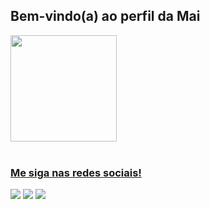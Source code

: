 ## Bem-vindo(a) ao perfil da Mai 
 <div>
   <a href="https://github.com/Mai-R">
   <img height="170em" src="https://github-readme-stats.vercel.app/api?username=Mai-R&show_icons=true&theme=tokyonight&include_all_commits=true&count_private=true"/>

</div>
 
<br>

###  Me siga nas redes sociais!
 
<div> 
  <a href="https://instagram.com/may_waifu_" target="_blank"><img src="https://img.shields.io/badge/-Instagram-%23E4405F?style=for-the-badge&logo=instagram&logoColor=white" target="_blank"></a>
  <a href = "mailto:maiirocha.c@gmail.com"><img src="https://img.shields.io/badge/-Gmail-%23333?style=for-the-badge&logo=gmail&logoColor=white" target="_blank"></a>
  <a href="https://www.linkedin.com/in/maiza-rocha-0003361b2" target="_blank"><img src="https://img.shields.io/badge/-LinkedIn-%230077B5?style=for-the-badge&logo=linkedin&logoColor=white" target="_blank"></a>
</div>
